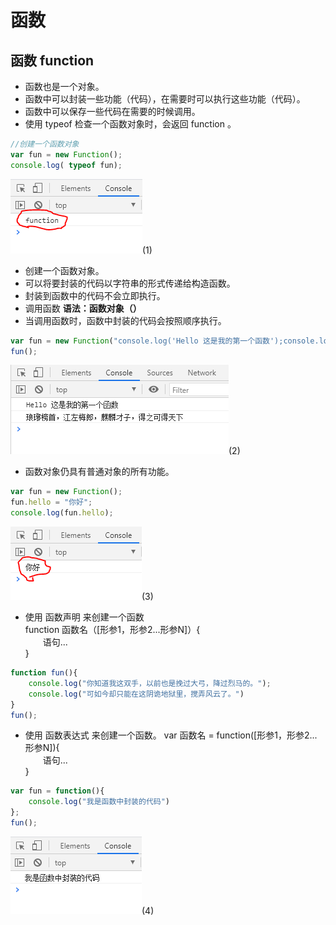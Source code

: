 # 函数

## 函数 function
* 函数也是一个对象。
* 函数中可以封装一些功能（代码），在需要时可以执行这些功能（代码）。
* 函数中可以保存一些代码在需要的时候调用。  
* 使用 typeof 检查一个函数对象时，会返回 function 。

```javascript
//创建一个函数对象
var fun = new Function();
console.log( typeof fun);
```
![image](../images/21/1.png)(1)

* 创建一个函数对象。
* 可以将要封装的代码以字符串的形式传递给构造函数。
* 封装到函数中的代码不会立即执行。
* 调用函数 **语法：函数对象（）**
* 当调用函数时，函数中封装的代码会按照顺序执行。

```javascript
var fun = new Function("console.log('Hello 这是我的第一个函数');console.log('琅琊榜首，江左梅郎，麒麟才子，得之可得天下');");
fun();
```
![image](../images/21/2.png)(2)

* 函数对象仍具有普通对象的所有功能。
```javascript
var fun = new Function();
fun.hello = "你好";
console.log(fun.hello);
```
![image](../images/21/3.png)(3)

* 使用 函数声明 来创建一个函数  
function 函数名（[形参1，形参2...形参N]）{  
&emsp;&emsp;语句...  
}
```javascript
function fun(){
    console.log("你知道我这双手，以前也是挽过大弓，降过烈马的。");
    console.log("可如今却只能在这阴诡地狱里，搅弄风云了。")
}
fun();
```

* 使用 函数表达式 来创建一个函数。
var 函数名 = function([形参1，形参2...形参N]){  
&emsp;&emsp;语句...  
}

```javascript
var fun = function(){
    console.log("我是函数中封装的代码")
};
fun();
```
![image](../images/21/4.png)(4)

